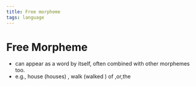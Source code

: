 ```yaml
---
title: Free morpheme
tags: language
---
```


# Free Morpheme
- can appear as a word by itself, often combined with other morphemes too.
- e.g., house (houses) , walk (walked ) of ,or,the


























